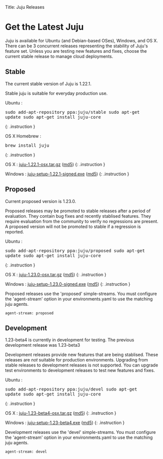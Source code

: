 Title: Juju Releases


# Get the Latest Juju

Juju is available for Ubuntu (and Debian-based OSes), Windows, and OS X.
There can be 3 concurrent releases representing the stability of Juju's
feature set. Unless you are testing new features and fixes, choose the
current stable release to manage cloud deployments.


## Stable

The current stable version of Juju is 1.22.1.

Stable juju is suitable for everyday production use.

Ubuntu
: <pre>sudo add-apt-repository ppa:juju/stable
sudo apt-get update
sudo apt-get install juju-core</pre>
{: .instruction }

OS X Homebrew
: <pre>brew install juju</pre>
{: .instruction }

OS X
: [juju-1.22.1-osx.tar.gz](https://launchpad.net/juju-core/1.22/1.22.1/+download/juju-1.22.1-osx.tar.gz) ([md5](https://launchpad.net/juju-core/1.22/1.22.1/+download/juju-1.22.1-osx.tar.gz/+md5))
{: .instruction }

Windows
: [juju-setup-1.22.1-signed.exe](https://launchpad.net/juju-core/1.22/1.22.1/+download/juju-setup-1.22.1-signed.exe) ([md5](https://launchpad.net/juju-core/1.22/1.22.1/+download/juju-setup-1.22.1-signed.exe/+md5))
{: .instruction }


## Proposed

Current proposed version is 1.23.0.

Proposed releases may be promoted to stable releases after a period of
evaluation. They contain bug fixes and recently stablised features. They
require evaluation from the community to verify no regressions are
present. A proposed version will not be promoted to stable if a
regression is reported.

Ubuntu
: <pre>sudo add-apt-repository ppa:juju/proposed
sudo apt-get update
sudo apt-get install juju-core</pre>
{: .instruction }

OS X
: [juju-1.23.0-osx.tar.gz](https://launchpad.net/juju-core/1.23/1.23.0/+download/juju-1.23.0-osx.tar.gz) ([md5](https://launchpad.net/juju-core/1.23/1.23.0/+download/juju-1.23.0-osx.tar.gz/+md5))
{: .instruction }

Windows
: [juju-setup-1.23.0-signed.exe](https://launchpad.net/juju-core/1.23/1.23.0/+download/juju-setup-1.23.0-signed.exe) ([md5](https://launchpad.net/juju-core/1.23/1.23.0/+download/juju-setup-1.23.0-signed.exe/+md5))
{: .instruction }

Proposed releases use the 'proposed' simple-streams. You must configure
the 'agent-stream' option in your environments.yaml to use the matching
juju agents.

    agent-stream: proposed


## Development

1.23-beta4 is currently in development for testing.
The previous development release was 1.23-beta3

Development releases provide new features that are being stablised.
These releases are *not* suitable for production environments. Upgrading
from stable releases to development releases is not supported. You can
upgrade test environments to development releases to test new features
and fixes.

Ubuntu
: <pre>sudo add-apt-repository ppa:juju/devel
sudo apt-get update
sudo apt-get install juju-core</pre>
{: .instruction }

OS X
: [juju-1.23-beta4-osx.tar.gz](https://launchpad.net/juju-core/1.23/1.23-beta4/+download/juju-1.23-beta4-osx.tar.gz) ([md5](https://launchpad.net/juju-core/1.23/1.23-beta4/+download/juju-1.23-beta4-osx.tar.gz/+md5))
{: .instruction }

Windows
: [juju-setup-1.23-beta4.exe](https://launchpad.net/juju-core/1.23/1.23-beta4/+download/juju-setup-1.23-beta4.exe) ([md5](https://launchpad.net/juju-core/1.23/1.23-beta4/+download/juju-setup-1.23-beta4.exe/+md5))
{: .instruction }

Development releases use the 'devel' simple-streams. You must configure
the 'agent-stream' option in your environments.yaml to use the matching
juju agents.

    agent-stream: devel

